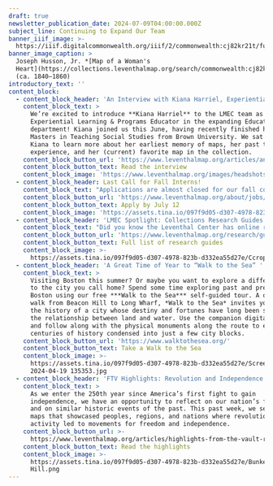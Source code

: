 ```yaml
---
draft: true
newsletter_publication_date: 2024-07-09T04:00:00.000Z
subject_line: Continuing to Expand Our Team
banner_iiif_image: >-
  https://iiif.digitalcommonwealth.org/iiif/2/commonwealth:cj82kr21t/full/1200,/0/default.jpg
banner_image_caption: >
  Joseph Husson, Jr. *[Map of a Woman's
  Heart](https://collections.leventhalmap.org/search/commonwealth:cj82kr20j)*
  (ca. 1840–1860)
introductory_text: ''
content_block:
  - content_block_header: 'An Interview with Kiana Harriel, Experiential Learning & Programs Educator'
    content_block_text: >
      We’re excited to introduce **Kiana Harriel** to the LMEC team as our new
      Experiential Learning & Programs Educator in the expanding Education
      department! Kiana joined us this June, having recently finished her
      Masters in Teaching Social Studies from Brown University. We sat down with
      Kiana to learn more about her earliest memory of maps, her past teaching
      experience, and her (current) favorite map in the collection.
    content_block_button_url: 'https://www.leventhalmap.org/articles/an-interview-with-kiana-harriel/'
    content_block_button_text: Read the interview
    content_block_image: 'https://www.leventhalmap.org/images/headshots/kiana-harriel.jpg'
  - content_block_header: Last Call for Fall Interns!
    content_block_text: "Applications are almost closed for our fall cohort of college interns. Our internship program trains the next generation of professionals in topics related to geospatial technology, public humanities, and librarianship. Interns will work onsite in the Center’s offices at the Central Library for 6-10 hours per week from mid-September 2024 through mid-December 2024, focused on\_[Geohumanities & GIS](https://www.leventhalmap.org/about/jobs/2024-fall-internships/). *Apply online by **Friday, July 12, 2024** at 3:00 pm ET.*\n"
    content_block_button_url: 'https://www.leventhalmap.org/about/jobs/2024-fall-internships/'
    content_block_button_text: Apply by July 12
    content_block_image: 'https://assets.tina.io/097f9d05-d307-4978-823b-d332ea55d27e/Media (9).jpg'
  - content_block_header: 'LMEC Spotlight: Collections Research Guides'
    content_block_text: "Did you know the Leventhal Center has online research guides\_to help you access information and sources in our collections? With guides on topics ranging from Boston’s urban planning to Topographic Maps from the U.S. Geological Survey, you’re sure to find helpful tools that make these cartographic collections navigable and accessible. Whether looking to do some research or quickly learn about a new subject, these library research guides are a great starting point for learning more from our collections.\n"
    content_block_button_url: 'https://www.leventhalmap.org/research/guides/'
    content_block_button_text: Full list of research guides
    content_block_image: >-
      https://assets.tina.io/097f9d05-d307-4978-823b-d332ea55d27e/CcropXspotlight_2023Jul_445x890.jpeg
  - content_block_header: 'A Great Time of Year to “Walk to the Sea” '
    content_block_text: >
      Visiting Boston this summer? Or maybe you want to explore a different side
      to the city you call home? Spend some time exploring past and present
      Boston using our free ***Walk to the Sea*** self-guided tour. A one-mile
      walk from Beacon Hill to Long Wharf, *Walk to the Sea* invites you into
      the history of a city whose destiny and fortunes have long been shaped by
      the relationship between land and water. Use the companion digital guide
      and follow along with the physical monuments along the route to experience
      centuries of history condensed into just a few city blocks.
    content_block_button_url: 'https://www.walktothesea.org/'
    content_block_button_text: Take a Walk to the Sea
    content_block_image: >-
      https://assets.tina.io/097f9d05-d307-4978-823b-d332ea55d27e/Screenshot
      2024-04-19 135353.jpg
  - content_block_header: 'FTV Highlights: Revolution and Independence!'
    content_block_text: >
      As we enter the 250th year since America’s first fight to gain
      independence, we have an opportunity to reflect on our nation’s founding
      and on similar historic events of the past. This past week, we selected
      maps that showcased peoples, regions, and nations where revolutionary
      activity led to movements for freedom and independence.
    content_block_button_url: >-
      https://www.leventhalmap.org/articles/highlights-from-the-vault-revolution-and-independence/
    content_block_button_text: Read the highlights
    content_block_image: >-
      https://assets.tina.io/097f9d05-d307-4978-823b-d332ea55d27e/Bunker
      Hill.png
---
```


